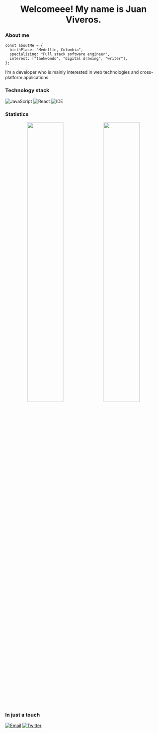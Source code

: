 <h1 align="center">Welcomeee! My name is Juan Viveros.</h1>

### About me

```
const aboutMe = {
  birthPlace: "Medellín, Colombia",
  specializing: "Full stack software engineer",
  interest: ["taekwondo", "digital drawing", "writer"],
};
```
I’m a developer who is mainly interested in web technologies and cross-platform applications.

### Technology stack

![JavaScript](https://img.shields.io/badge/JavaScript-282c34?style=for-the-badge&logo=javascript&logoColor=white)
![React](https://img.shields.io/badge/React-282c34?style=for-the-badge&logo=react&logoColor=white)
![IDE](https://img.shields.io/badge/VisualStudioCode-282c34?style=for-the-badge&logo=visualstudiocode&logoColor=white)

### Statistics

<p align="center">
    <img width="48%" src="https://github-readme-stats.vercel.app/api?username=iStormie7&show_icons=true&theme=tokyonight" />
    <img width="48%" src="https://github-readme-streak-stats.herokuapp.com/?user=iStormie7&theme=tokyonight" />
</p>

### In just a touch

[![Email](https://img.shields.io/badge/Email-282c34?style=for-the-badge&logo=gmail)](mailto:jviverosd1@gmail.com)
[![Twitter](https://img.shields.io/badge/Twitter-282c34?style=for-the-badge&logo=twitter)](https://twitter.com/CreativityHyper)
